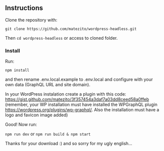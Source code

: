 ## Instructions

Clone the repository with:

``` git clone https://github.com/matezito/wordpress-headless.git ```

Then ``` cd wordpress-headless ``` or access to cloned folder.

### Install

Run:

``` npm install ```

and then rename .env.local.example to .env.local and configure with your own data (GraphQL URL and site domain).

In your WordPress instalation create a plugin with this code: https://gist.github.com/matezito/3f357454a3daf7a03dd8ceed58a0ffeb (remember, your WP installation must have installed the WPGraphQL plugin https://wordpress.org/plugins/wp-graphql/. Also the installation must have a logo and favicon image added)

Good! Now run:

``` npm run dev ``` or ``` npm run build & npm start ```

Thanks for your download :) and so sorry for my ugly english...